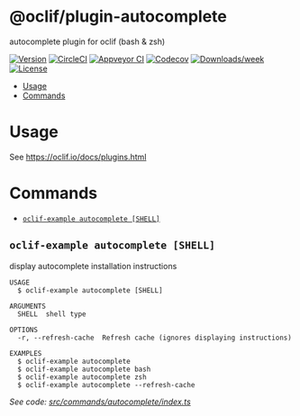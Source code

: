 @oclif/plugin-autocomplete
==========================

autocomplete plugin for oclif (bash & zsh)

[![Version](https://img.shields.io/npm/v/@oclif/plugin-autocomplete.svg)](https://npmjs.org/package/@oclif/plugin-autocomplete)
[![CircleCI](https://circleci.com/gh/oclif/plugin-autocomplete/tree/master.svg?style=shield)](https://circleci.com/gh/oclif/plugin-autocomplete/tree/master)
[![Appveyor CI](https://ci.appveyor.com/api/projects/status/github/oclif/plugin-autocomplete?branch=master&svg=true)](https://ci.appveyor.com/project/oclif/plugin-autocomplete/branch/master)
[![Codecov](https://codecov.io/gh/oclif/plugin-autocomplete/branch/master/graph/badge.svg)](https://codecov.io/gh/oclif/plugin-autocomplete)
[![Downloads/week](https://img.shields.io/npm/dw/@oclif/plugin-autocomplete.svg)](https://npmjs.org/package/@oclif/plugin-autocomplete)
[![License](https://img.shields.io/npm/l/@oclif/plugin-autocomplete.svg)](https://github.com/oclif/plugin-autocomplete/blob/master/package.json)

<!-- toc -->
* [Usage](#usage)
* [Commands](#commands)
<!-- tocstop -->
# Usage
See https://oclif.io/docs/plugins.html
# Commands
<!-- commands -->
* [`oclif-example autocomplete [SHELL]`](#oclif-example-autocomplete-shell)

## `oclif-example autocomplete [SHELL]`

display autocomplete installation instructions

```
USAGE
  $ oclif-example autocomplete [SHELL]

ARGUMENTS
  SHELL  shell type

OPTIONS
  -r, --refresh-cache  Refresh cache (ignores displaying instructions)

EXAMPLES
  $ oclif-example autocomplete
  $ oclif-example autocomplete bash
  $ oclif-example autocomplete zsh
  $ oclif-example autocomplete --refresh-cache
```

_See code: [src/commands/autocomplete/index.ts](https://github.com/oclif/plugin-autocomplete/blob/v0.1.4/src/commands/autocomplete/index.ts)_
<!-- commandsstop -->
